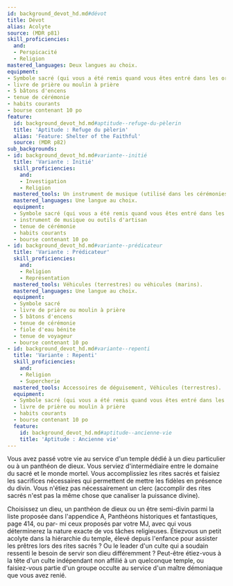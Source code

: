 ```yaml
---
id: background_devot_hd.md#dévot
title: Dévot
alias: Acolyte
source: (MDR p81)
skill_proficiencies:
  and:
  - Perspicacité
  - Religion
mastered_languages: Deux langues au choix.
equipment:
- Symbole sacré (qui vous a été remis quand vous êtes entré dans les ordres)
- livre de prière ou moulin à prière
- 5 bâtons d'encens
- tenue de cérémonie
- habits courants
- bourse contenant 10 po
feature:
  id: background_devot_hd.md#aptitude--refuge-du-pèlerin
  title: 'Aptitude : Refuge du pèlerin'
  alias: 'Feature: Shelter of the Faithful'
  source: (MDR p82)
sub_backgrounds:
- id: background_devot_hd.md#variante--initié
  title: 'Variante : Initié'
  skill_proficiencies:
    and:
    - Investigation
    - Religion
  mastered_tools: Un instrument de musique (utilisé dans les cérémonies de votre religion) ou un ensemble d'outils d'artisan.
  mastered_languages: Une langue au choix.
  equipment:
  - Symbole sacré (qui vous a été remis quand vous êtes entré dans les ordres)
  - instrument de musique ou outils d'artisan
  - tenue de cérémonie
  - habits courants
  - bourse contenant 10 po
- id: background_devot_hd.md#variante--prédicateur
  title: 'Variante : Prédicateur'
  skill_proficiencies:
    and:
    - Religion
    - Représentation
  mastered_tools: Véhicules (terrestres) ou véhicules (marins).
  mastered_languages: Une langue au choix.
  equipment:
  - Symbole sacré
  - livre de prière ou moulin à prière
  - 5 bâtons d'encens
  - tenue de cérémonie
  - fiole d'eau bénite
  - tenue de voyageur
  - bourse contenant 10 po
- id: background_devot_hd.md#variante--repenti
  title: 'Variante : Repenti'
  skill_proficiencies:
    and:
    - Religion
    - Supercherie
  mastered_tools: Accessoires de déguisement, Véhicules (terrestres).
  equipment:
  - Symbole sacré (qui vous a été remis quand vous êtes entré dans les ordres)
  - livre de prière ou moulin à prière
  - habits courants
  - bourse contenant 10 po
  feature:
    id: background_devot_hd.md#aptitude--ancienne-vie
    title: 'Aptitude : Ancienne vie'
---
```


Vous avez passé votre vie au service d'un temple dédié à un dieu particulier ou à un panthéon de dieux. Vous serviez d'intermédiaire entre le domaine du sacré et le monde mortel. Vous accomplissiez les rites sacrés et faisiez les sacrifices nécessaires qui permettent de mettre les fidèles en présence du divin. Vous n'étiez pas nécessairement un clerc (accomplir des rites sacrés n'est pas la même chose que canaliser la puissance divine).

Choisissez un dieu, un panthéon de dieux ou un être semi-divin parmi la liste proposée dans l'appendice A, Panthéons historiques et fantastiques, page 414, ou par- mi ceux proposés par votre MJ, avec qui vous déterminerez la nature exacte de vos tâches religieuses. Étiezvous un petit acolyte dans la hiérarchie du temple, élevé depuis l'enfance pour assister les prêtres lors des rites sacrés ? Ou le leader d'un culte qui a soudain ressenti le besoin de servir son dieu différemment ? Peut-être étiez-vous à la tête d'un culte indépendant non affilié à un quelconque temple, ou faisiez-vous partie d'un groupe occulte au service d'un maître démoniaque que vous avez renié.

